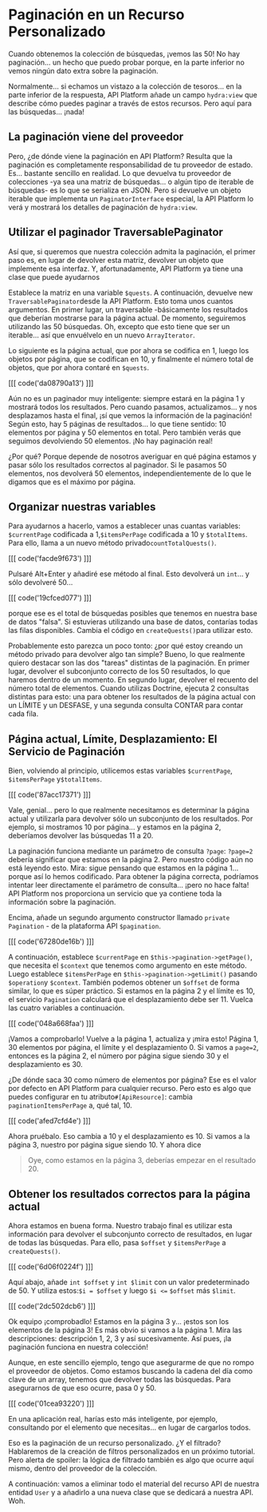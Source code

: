 # Paginación en un Recurso Personalizado

Cuando obtenemos la colección de búsquedas, ¡vemos las 50! No hay paginación... un hecho que puedo probar porque, en la parte inferior no vemos ningún dato extra sobre la paginación.

Normalmente... si echamos un vistazo a la colección de tesoros... en la parte inferior de la respuesta, API Platform añade un campo `hydra:view` que describe cómo puedes paginar a través de estos recursos. Pero aquí para las búsquedas... ¡nada!

## La paginación viene del proveedor

Pero, ¿de dónde viene la paginación en API Platform? Resulta que la paginación es completamente responsabilidad de tu proveedor de estado. Es... bastante sencillo en realidad. Lo que devuelva tu proveedor de colecciones -ya sea una matriz de búsquedas... o algún tipo de iterable de búsquedas- es lo que se serializa en JSON. Pero si devuelve un objeto iterable que implementa un `PaginatorInterface` especial, la API Platform lo verá y mostrará los detalles de paginación de `hydra:view`.

## Utilizar el paginador TraversablePaginator

Así que, si queremos que nuestra colección admita la paginación, el primer paso es, en lugar de devolver esta matriz, devolver un objeto que implemente esa interfaz. Y, afortunadamente, API Platform ya tiene una clase que puede ayudarnos

Establece la matriz en una variable `$quests`. A continuación, devuelve new `TraversablePaginator`desde la API Platform. Esto toma unos cuantos argumentos. En primer lugar, un traversable -básicamente los resultados que deberían mostrarse para la página actual. De momento, seguiremos utilizando las 50 búsquedas. Oh, excepto que esto tiene que ser un iterable... así que envuélvelo en un nuevo `ArrayIterator`.

Lo siguiente es la página actual, que por ahora se codifica en 1, luego los objetos por página, que se codifican en 10, y finalmente el número total de objetos, que por ahora contaré en `$quests`.

[[[ code('da08790a13') ]]]

Aún no es un paginador muy inteligente: siempre estará en la página 1 y mostrará todos los resultados. Pero cuando pasamos, actualizamos... y nos desplazamos hasta el final, ¡sí que vemos la información de la paginación! Según esto, hay 5 páginas de resultados... lo que tiene sentido: 10 elementos por página y 50 elementos en total. Pero también verás que seguimos devolviendo 50 elementos. ¡No hay paginación real!

¿Por qué? Porque depende de nosotros averiguar en qué página estamos y pasar sólo los resultados correctos al paginador. Si le pasamos 50 elementos, nos devolverá 50 elementos, independientemente de lo que le digamos que es el máximo por página.

## Organizar nuestras variables

Para ayudarnos a hacerlo, vamos a establecer unas cuantas variables: `$currentPage` codificada a 1,`$itemsPerPage` codificada a 10 y `$totalItems`. Para ello, llama a un nuevo método privado`countTotalQuests()`. 

[[[ code('facde9f673') ]]]

Pulsaré Alt+Enter y añadiré ese método al final. Esto devolverá un `int`... y sólo devolveré 50...

[[[ code('19cfced077') ]]]

porque ese es el total de búsquedas posibles que tenemos en nuestra base de datos "falsa". Si estuvieras utilizando una base de datos, contarías todas las filas disponibles. Cambia el código en `createQuests()`para utilizar esto.

Probablemente esto parezca un poco tonto: ¿por qué estoy creando un método privado para devolver algo tan simple? Bueno, lo que realmente quiero destacar son las dos "tareas" distintas de la paginación. En primer lugar, devolver el subconjunto correcto de los 50 resultados, lo que haremos dentro de un momento. En segundo lugar, devolver el recuento del número total de elementos. Cuando utilizas Doctrine, ejecuta 2 consultas distintas para esto: una para obtener los resultados de la página actual con un LÍMITE y un DESFASE, y una segunda consulta CONTAR para contar cada fila.

## Página actual, Límite, Desplazamiento: El Servicio de Paginación

Bien, volviendo al principio, utilicemos estas variables `$currentPage`, `$itemsPerPage` y`$totalItems`.

[[[ code('87acc17371') ]]]

Vale, genial... pero lo que realmente necesitamos es determinar la página actual y utilizarla para devolver sólo un subconjunto de los resultados. Por ejemplo, si mostramos 10 por página... y estamos en la página 2, deberíamos devolver las búsquedas 11 a 20.

La paginación funciona mediante un parámetro de consulta `?page`: `?page=2` debería significar que estamos en la página 2. Pero nuestro código aún no está leyendo esto. Mira: sigue pensando que estamos en la página 1... porque así lo hemos codificado. Para obtener la página correcta, podríamos intentar leer directamente el parámetro de consulta... ¡pero no hace falta! API Platform nos proporciona un servicio que ya contiene toda la información sobre la paginación.

Encima, añade un segundo argumento constructor llamado `private Pagination` - de la plataforma API `$pagination`. 

[[[ code('67280de16b') ]]]

A continuación, establece `$currentPage` en `$this->pagination->getPage()`, que necesita el `$context` que tenemos como argumento en este método. Luego establece `$itemsPerPage` en `$this->pagination->getLimit()` pasando `$operation`y `$context`. También podemos obtener un `$offset` de forma similar, lo que es súper práctico. Si estamos en la página 2 y el límite es 10, el servicio `Pagination` calculará que el desplazamiento debe ser 11. Vuelca las cuatro variables a continuación.

[[[ code('048a668faa') ]]]

¡Vamos a comprobarlo! Vuelve a la página 1, actualiza y ¡mira esto! Página 1, 30 elementos por página, el límite y el desplazamiento 0. Si vamos a `page=2`, entonces es la página 2, el número por página sigue siendo 30 y el desplazamiento es 30.

¿De dónde saca 30 como número de elementos por página? Ese es el valor por defecto en API Platform para cualquier recurso. Pero esto es algo que puedes configurar en tu atributo`#[ApiResource]`: cambia `paginationItemsPerPage` a, qué tal, 10.

[[[ code('afed7cfd4e') ]]]

Ahora pruébalo. Eso cambia a 10 y el desplazamiento es 10. Si vamos a la página 3, nuestro por página sigue siendo 10. Y ahora dice

> Oye, como estamos en la página 3, deberías empezar en el resultado 20.

## Obtener los resultados correctos para la página actual

Ahora estamos en buena forma. Nuestro trabajo final es utilizar esta información para devolver el subconjunto correcto de resultados, en lugar de todas las búsquedas. Para ello, pasa `$offset` y `$itemsPerPage` a `createQuests()`.

[[[ code('6d06f0224f') ]]]

Aquí abajo, añade `int $offset` y `int $limit` con un valor predeterminado de 50. Y utiliza estos:`$i = $offset` y luego `$i <=` `$offset` más `$limit`.

[[[ code('2dc502dcb6') ]]]

Ok equipo ¡comprobadlo! Estamos en la página 3 y... ¡estos son los elementos de la página 3! Es más obvio si vamos a la página 1. Mira las descripciones: descripción 1, 2, 3 y así sucesivamente. Así pues, ¡la paginación funciona en nuestra colección!

Aunque, en este sencillo ejemplo, tengo que asegurarme de que no rompo el proveedor de objetos. Como estamos buscando la cadena del día como clave de un array, tenemos que devolver todas las búsquedas. Para asegurarnos de que eso ocurre, pasa 0 y 50.

[[[ code('01cea93220') ]]]

En una aplicación real, harías esto más inteligente, por ejemplo, consultando por el elemento que necesitas... en lugar de cargarlos todos.

Eso es la paginación de un recurso personalizado. ¿Y el filtrado? Hablaremos de la creación de filtros personalizados en un próximo tutorial. Pero alerta de spoiler: la lógica de filtrado también es algo que ocurre aquí mismo, dentro del proveedor de la colección.

A continuación: vamos a eliminar todo el material del recurso API de nuestra entidad `User` y a añadirlo a una nueva clase que se dedicará a nuestra API. Woh.